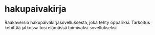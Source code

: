 # hakupaivakirja
Raakaversio hakupäiväkirjasovelluksesta, joka tehty oppariksi. Tarkoitus kehittää jatkossa tosi elämässä toimivaksi sovellukseksi
